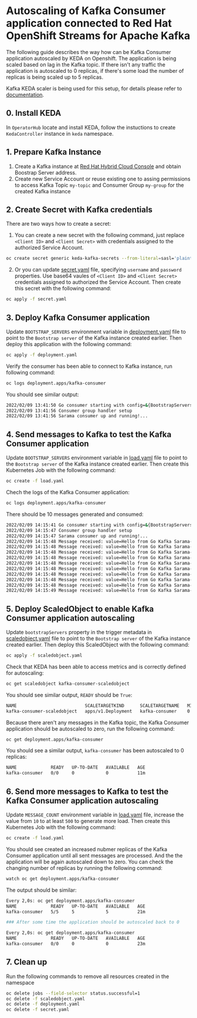 # Autoscaling of Kafka Consumer application connected to Red Hat OpenShift Streams for Apache Kafka
The following guide describes the way how can be Kafka Consumer application autoscaled by KEDA on Openshift. The application is being scaled based on lag in the Kafka topic. If there isn't any traffic the application is autoscaled to 0 replicas, if there's some load the number of replicas is being scaled up to 5 replicas.

Kafka KEDA scaler is being used for this setup, for details please refer to [documentation](https://keda.sh/docs/latest/scalers/apache-kafka/).

## 0. Install KEDA
In `OperatorHub` locate and install KEDA, follow the instuctions to create `KedaController` instance in `keda` namespace.

## 1. Prepare Kafka Instance
 1. Create a Kafka instance at [Red Hat Hybrid Cloud Console](https://console.redhat.com/application-services/streams/kafkas) and obtain Boostrap Server address.
 2. Create new Service Account or reuse existing one to assing permissions to access Kafka Topic `my-topic` and Consumer Group `my-group` for the created Kafka instance

## 2. Create Secret with Kafka credentials
There are two ways how to create a secret:
 1. You can create a new secret with the following command, just replace `<Client ID>` and `<Client Secret>` with credentials assigned to the authorized Service Account.
 ```bash
oc create secret generic keda-kafka-secrets --from-literal=sasl='plaintext' --from-literal=tls='enable' --from-literal=username='<Client ID>' --from-literal=password='<Client Secret>' 
 ```
 2. Or you can update [secret.yaml](secret.yaml) file, specifying `username` and `password` properties. Use base64 vaules of `<Client ID>` and `<Client Secret>` credentials assigned to authorized the Service Account. Then create this secret with the following command:
 ```bash
 oc apply -f secret.yaml
 ```

## 3. Deploy Kafka Consumer application
Update `BOOTSTRAP_SERVERS` environment variable in [deployment.yaml](deployment.yaml) file to point to the `Bootstrap server` of the Kafka instance created earlier. Then deploy this application with the following command:
 ```bash
oc apply -f deployment.yaml
 ```
Verify the consumer has been able to connect to Kafka instance, run following command:
 ```bash
oc logs deployment.apps/kafka-consumer
 ```
You should see similar output:
 ```bash
2022/02/09 13:41:50 Go consumer starting with config=&{BootstrapServers:kafka-xxxxxx.kafka.rhcloud.com:443 Topic:my-topic GroupID:my-group SaslEnabled:true SaslUser:srvc-acct-xxxxxx SaslPassword:xxxxxx}
2022/02/09 13:41:56 Consumer group handler setup
2022/02/09 13:41:56 Sarama consumer up and running!...
 ```

## 4. Send messages to Kafka to test the Kafka Consumer application
Update `BOOTSTRAP_SERVERS` environment variable in [load.yaml](load.yaml) file to point to the `Bootstrap server` of the Kafka instance created earlier. Then create this Kubernetes Job with the following command:
```bash
oc create -f load.yaml
```
Chech the logs of the Kafka Consumer application:
```bash
oc logs deployment.apps/kafka-consumer
```
There should be 10 messages generated and consumed:
```bash
2022/02/09 14:15:41 Go consumer starting with config=&{BootstrapServers:kafka-xxxxxx.kafka.rhcloud.com:443 Topic:my-topic GroupID:my-group SaslEnabled:true SaslUser:xxxxxx SaslPassword:xxxxxx}
2022/02/09 14:15:47 Consumer group handler setup
2022/02/09 14:15:47 Sarama consumer up and running!...
2022/02/09 14:15:48 Message received: value=Hello from Go Kafka Sarama-1, topic=my-topic, partition=7, offset=120
2022/02/09 14:15:48 Message received: value=Hello from Go Kafka Sarama-0, topic=my-topic, partition=2, offset=116
2022/02/09 14:15:48 Message received: value=Hello from Go Kafka Sarama-2, topic=my-topic, partition=2, offset=117
2022/02/09 14:15:48 Message received: value=Hello from Go Kafka Sarama-3, topic=my-topic, partition=2, offset=118
2022/02/09 14:15:48 Message received: value=Hello from Go Kafka Sarama-5, topic=my-topic, partition=8, offset=111
2022/02/09 14:15:48 Message received: value=Hello from Go Kafka Sarama-4, topic=my-topic, partition=1, offset=142
2022/02/09 14:15:48 Message received: value=Hello from Go Kafka Sarama-6, topic=my-topic, partition=9, offset=127
2022/02/09 14:15:48 Message received: value=Hello from Go Kafka Sarama-7, topic=my-topic, partition=7, offset=121
2022/02/09 14:15:48 Message received: value=Hello from Go Kafka Sarama-8, topic=my-topic, partition=4, offset=130
2022/02/09 14:15:49 Message received: value=Hello from Go Kafka Sarama-9, topic=my-topic, partition=9, offset=128
```

## 5. Deploy ScaledObject to enable Kafka Consumer application autoscaling
Update `bootstrapServers` property in the trigger metadata in [scaledobject.yaml](scaledobject.yaml) file to point to the `Bootstrap server` of the Kafka instance created earlier. Then deploy this ScaledObject with the following command:
```bash
oc apply -f scaledobject.yaml
```
Check that KEDA has been able to access metrics and is correctly defined for autoscaling:
```bash
oc get scaledobject kafka-consumer-scaledobject
```
You should see similar output, `READY` should be `True`:
```bash
NAME                          SCALETARGETKIND      SCALETARGETNAME   MIN   MAX   TRIGGERS     AUTHENTICATION                      READY   ACTIVE   FALLBACK   AGE
kafka-consumer-scaledobject   apps/v1.Deployment   kafka-consumer    0     5     kafka        keda-trigger-auth-kafka-credential  True    False    False      1m10s
```
Because there aren't any messages in the Kafka topic, the Kafka Consumer application should be autoscaled to zero, run the following command:
```bash
oc get deployment.apps/kafka-consumer
```
You should see a similar output, `kafka-consumer` has been autoscaled to 0 replicas:
```bash
NAME             READY   UP-TO-DATE   AVAILABLE   AGE
kafka-consumer   0/0     0            0           11m
```

## 6. Send more messages to Kafka to test the Kafka Consumer application autoscaling
Update `MESSAGE_COUNT` environment variable in [load.yaml](load.yaml) file, increase the value from `10` to at least `500` to generate more load. Then create this Kubernetes Job with the following command:
```bash
oc create -f load.yaml
```
You should see created an increased nubmer replicas of the Kafka Consumer application until all sent messages are processed. And the the application will be again autoscaled down to zero. You can check the changing number of replicas by running the following command:
```bash
watch oc get deployment.apps/kafka-consumer
```

The output should be similar:
```bash
Every 2,0s: oc get deployment.apps/kafka-consumer
NAME             READY   UP-TO-DATE   AVAILABLE   AGE
kafka-consumer   5/5     5            5           21m

### After some time the application should be autoscaled back to 0

Every 2,0s: oc get deployment.apps/kafka-consumer
NAME             READY   UP-TO-DATE   AVAILABLE   AGE
kafka-consumer   0/0     0            0           23m
```

## 7. Clean up
Run the following commands to remove all resources created in the namespace
```bash
oc delete jobs --field-selector status.successful=1 
oc delete -f scaledobject.yaml
oc delete -f deployment.yaml
oc delete -f secret.yaml
``` 

